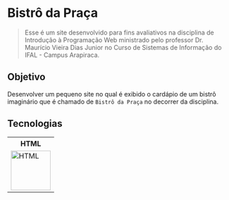 # Bistrô da Praça
> Esse é um site desenvolvido para fins avaliativos na disciplina de Introdução à Programação Web ministrado pelo professor Dr. Maurício Vieira Dias Junior no Curso de Sistemas de Informação do IFAL - Campus Arapiraca.

## Objetivo
Desenvolver um pequeno site no qual é exibido o cardápio de um bistrô imaginário que é chamado de `Bistrô da Praça` no decorrer da disciplina.

## Tecnologias
<div>
  <table>
    <tr>
      <th style="text-align:center">HTML</th>
    </tr>
    <tr>
      <td><a href="https://html.spec.whatwg.org"><img src="https://upload.wikimedia.org/wikipedia/commons/thumb/6/61/HTML5_logo_and_wordmark.svg/1024px-HTML5_logo_and_wordmark.svg.png" height="90" alt="HTML" /></a></td>
    </tr>
  </table>
</div>